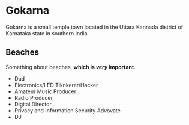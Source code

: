 # Gokarna
Gokarna is a small temple town located in the Uttara Kannada district of Karnataka state in southern India.

## Beaches
Something about beaches, **which is *very* important**.

- Dad
- Electronics/LED Tiknkerer/Hacker
- Amateur Music Producer
- Radio Producer
- Digital Director
- Privacy and Information Security Advovate
- DJ
